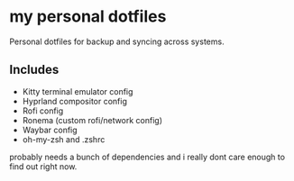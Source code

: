 # my personal dotfiles

Personal dotfiles for backup and syncing across systems.

## Includes

- Kitty terminal emulator config
- Hyprland compositor config
- Rofi config
- Ronema (custom rofi/network config)
- Waybar config
- oh-my-zsh and .zshrc

probably needs a bunch of dependencies and i really dont care enough to find out right now.

